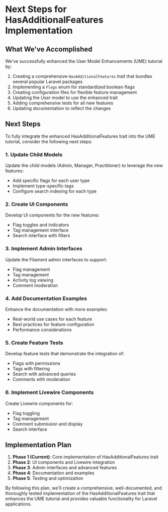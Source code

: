 # Next Steps for HasAdditionalFeatures Implementation

<link rel="stylesheet" href="../../assets/css/styles.css">

## What We've Accomplished

We've successfully enhanced the User Model Enhancements (UME) tutorial by:

1. Creating a comprehensive `HasAdditionalFeatures` trait that bundles several popular Laravel packages
2. Implementing a `Flags` enum for standardized boolean flags
3. Creating configuration files for flexible feature management
4. Updating the User model to use the enhanced trait
5. Adding comprehensive tests for all new features
6. Updating documentation to reflect the changes

## Next Steps

To fully integrate the enhanced HasAdditionalFeatures trait into the UME tutorial, consider the following next steps:

### 1. Update Child Models

Update the child models (Admin, Manager, Practitioner) to leverage the new features:

- Add specific flags for each user type
- Implement type-specific tags
- Configure search indexing for each type

### 2. Create UI Components

Develop UI components for the new features:

- Flag toggles and indicators
- Tag management interface
- Search interface with filters

### 3. Implement Admin Interfaces

Update the Filament admin interfaces to support:

- Flag management
- Tag management
- Activity log viewing
- Comment moderation

### 4. Add Documentation Examples

Enhance the documentation with more examples:

- Real-world use cases for each feature
- Best practices for feature configuration
- Performance considerations

### 5. Create Feature Tests

Develop feature tests that demonstrate the integration of:

- Flags with permissions
- Tags with filtering
- Search with advanced queries
- Comments with moderation

### 6. Implement Livewire Components

Create Livewire components for:

- Flag toggling
- Tag management
- Comment submission and display
- Search interface

## Implementation Plan

1. **Phase 1 (Current)**: Core implementation of HasAdditionalFeatures trait
2. **Phase 2**: UI components and Livewire integration
3. **Phase 3**: Admin interfaces and advanced features
4. **Phase 4**: Documentation and examples
5. **Phase 5**: Testing and optimization

By following this plan, we'll create a comprehensive, well-documented, and thoroughly tested implementation of the HasAdditionalFeatures trait that enhances the UME tutorial and provides valuable functionality for Laravel applications.
